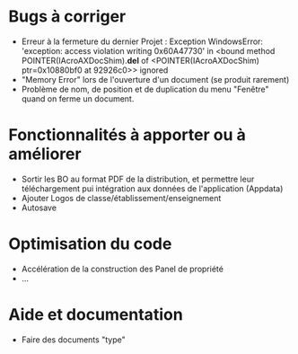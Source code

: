# Bugs à corriger

 * Erreur à la fermeture du dernier Projet :
 Exception WindowsError: 'exception: access violation writing 0x60A47730' in <bound method POINTER(IAcroAXDocShim).__del__ of <POINTER(IAcroAXDocShim) ptr=0x10880bf0 at 92926c0>> ignored
 * "Memory Error" lors de l'ouverture d'un document (se produit rarement)
 * Problème de nom, de position et de duplication du menu "Fenêtre" quand on ferme un document.
 
 
# Fonctionnalités à apporter ou à améliorer
 * Sortir les BO au format PDF de la distribution, et permettre leur téléchargement pui intégration aux données de l'application (Appdata)
 * Ajouter Logos de classe/établissement/enseignement
 * Autosave


# Optimisation du code
 * Accélération de la construction des Panel de propriété
 * ...

# Aide et documentation
 * Faire des documents "type"
